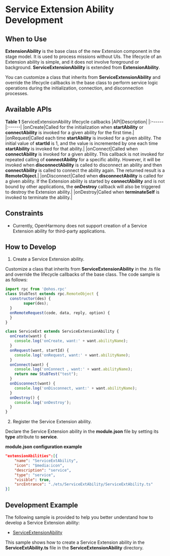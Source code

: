 # Service Extension Ability Development

## When to Use
**ExtensionAbility** is the base class of the new Extension component in the stage model. It is used to process missions without UIs. The lifecycle of an Extension ability is simple, and it does not involve foreground or background. **ServiceExtensionAbility** is extended from **ExtensionAbility**.

You can customize a class that inherits from **ServiceExtensionAbility** and override the lifecycle callbacks in the base class to perform service logic operations during the initialization, connection, and disconnection processes.

## Available APIs

**Table 1** ServiceExtensionAbility lifecycle callbacks
|API|Description|
|:------|:------|
|onCreate|Called for the initialization when **startAbility** or **connectAbility** is invoked for a given ability for the first time.|
|onRequest|Called each time **startAbility** is invoked for a given ability. The initial value of **startId** is 1, and the value is incremented by one each time **startAbility** is invoked for that ability.|
|onConnect|Called when **connectAbility** is invoked for a given ability. This callback is not invoked for repeated calling of **connectAbility** for a specific ability. However, it will be invoked when **disconnectAbility** is called to disconnect an ability and then **connectAbility** is called to connect the ability again. The returned result is a **RemoteObject**.|
|onDisconnect|Called when **disconnectAbility** is called for a given ability. If the Extension ability is started by **connectAbility** and is not bound by other applications, the **onDestroy** callback will also be triggered to destroy the Extension ability.|
|onDestroy|Called when **terminateSelf** is invoked to terminate the ability.|


## Constraints

- Currently, OpenHarmony does not support creation of a Service Extension ability for third-party applications.


## How to Develop

1. Create a Service Extension ability.

Customize a class that inherits from **ServiceExtensionAbility** in the .ts file and override the lifecycle callbacks of the base class. The code sample is as follows:

  ```js
  import rpc from '@ohos.rpc'
  class StubTest extends rpc.RemoteObject {
    constructor(des) {
          super(des);
    }
    onRemoteRequest(code, data, reply, option) {
    }
  }

  class ServiceExt extends ServiceExtensionAbility {
    onCreate(want) {
      console.log('onCreate, want:' + want.abilityName);
    }
    onRequest(want, startId) {
      console.log('onRequest, want:' + want.abilityName);
    }
    onConnect(want) {
      console.log('onConnect , want:' + want.abilityName);
      return new StubTest("test");
    }
    onDisconnect(want) {
      console.log('onDisconnect, want:' + want.abilityName);
    }
    onDestroy() {
      console.log('onDestroy');
    }
  }
  ```


2. Register the Service Extension ability.

Declare the Service Extension ability in the **module.json** file by setting its **type** attribute to **service**.

**module.json configuration example**

```json
"extensionAbilities":[{
    "name": "ServiceExtAbility",
    "icon": "$media:icon",
    "description": "service",
    "type": "service",
    "visible": true,
    "srcEntrance": "./ets/ServiceExtAbility/ServiceExtAbility.ts"    
}]
```

## Development Example

The following sample is provided to help you better understand how to develop a Service Extension ability:

- [ServiceExtensionAbility](https://gitee.com/openharmony/app_samples/tree/master/ability/ServiceExtAbility)

This sample shows how to create a Service Extension ability in the **ServiceExtAbility.ts** file in the **ServiceExtensionAbility** directory.

